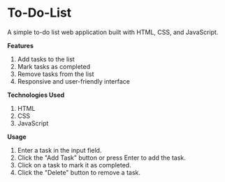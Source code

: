 # To-Do-List
A simple to-do list web application built with HTML, CSS, and JavaScript.

**Features**

1. Add tasks to the list
2. Mark tasks as completed
3. Remove tasks from the list
4. Responsive and user-friendly interface

**Technologies Used**
1. HTML
2. CSS
3. JavaScript

**Usage**
1. Enter a task in the input field.
2. Click the "Add Task" button or press Enter to add the task.
3. Click on a task to mark it as completed.
4. Click the "Delete" button to remove a task.
